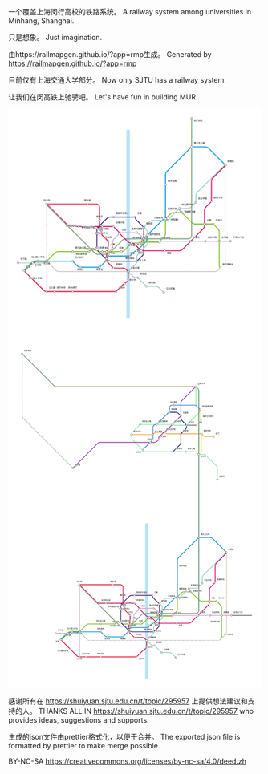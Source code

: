 一个覆盖上海闵行高校的铁路系统。
A railway system among universities in Minhang, Shanghai. 

只是想象。
Just imagination.

由https://railmapgen.github.io/?app=rmp生成。
Generated by https://railmapgen.github.io/?app=rmp

目前仅有上海交通大学部分。
Now only SJTU has a railway system.

让我们在闵高铁上驰骋吧。
Let's have fun in building MUR.

![](./railway.svg)
![](./railway.png)

感谢所有在 https://shuiyuan.sjtu.edu.cn/t/topic/295957 上提供想法建议和支持的人。
THANKS ALL IN https://shuiyuan.sjtu.edu.cn/t/topic/295957 who provides ideas, suggestions and supports.


生成的json文件由prettier格式化，以便于合并。
The exported json file is formatted by prettier to make merge possible.



BY-NC-SA https://creativecommons.org/licenses/by-nc-sa/4.0/deed.zh
